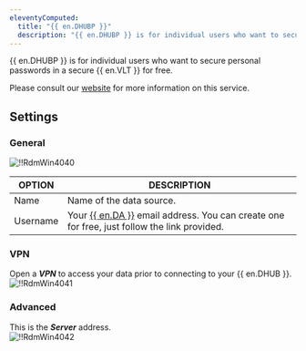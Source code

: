 ```yaml
---
eleventyComputed:
  title: "{{ en.DHUBP }}"
  description: "{{ en.DHUBP }} is for individual users who want to secure personal passwords in a secure {{ en.VLT }} for free."
---
```

{{ en.DHUBP }} is for individual users who want to secure personal passwords in a secure {{ en.VLT }} for free.  

Please consult our [website](https://devolutions.net/password-hub/personal) for more information on this service.  

## Settings 

### General 

![!!RdmWin4040](https://webdevolutions.azureedge.net/docs/en/rdm/windows/RdmWin4040.png) 

| OPTION   | DESCRIPTION |
|----------|-------------|
| Name     | Name of the data source. |
| Username | Your [{{ en.DA }}](https://portal.devolutions.com/) email address. You can create one for free, just follow the link provided. |

### VPN 

Open a ***VPN*** to access your data prior to connecting to your {{ en.DHUB }}.  
![!!RdmWin4041](https://webdevolutions.azureedge.net/docs/en/rdm/windows/RdmWin4041.png) 

### Advanced 

This is the ***Server*** address.  
![!!RdmWin4042](https://webdevolutions.azureedge.net/docs/en/rdm/windows/RdmWin4042.png) 

